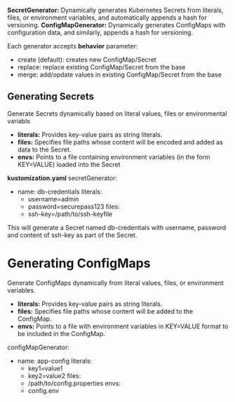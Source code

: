 **SecretGenerator:** Dynamically generates Kubernetes Secrets from literals, files, or environment variables, and automatically appends a hash for versioning.
**ConfigMapGenerator:** Dynamically generates ConfigMaps with configuration data, and similarly, appends a hash for versioning.

Each generator accepts **behavior** parameter:
- create (default): creates new ConfigMap/Secret
- replace: replace existing ConfigMap/Secret from the base
- merge: add/opdate values in existing ConfigMap/Secret from the base

## Generating Secrets
Generate Secrets dynamically based on literal values, files or environmental variabls

- **literals:** Provides key-value pairs as string literals.
- **files:** Specifies file paths whose content will be encoded and added as data to the Secret.
- **envs:** Points to a file containing environment variables (in the form KEY=VALUE) loaded into the Secret

**kustomization.yaml**
secretGenerator:
  - name: db-credentials
    literals:
      - username=admin
      - password=securepass123
    files:
      - ssh-key=/path/to/ssh-keyfile

This will generate a Secret named db-credentials with username, password and content of ssh-key as part of the Secret.


# Generating ConfigMaps
Generate ConfigMaps dynamically from literal values, files, or environment variables.

- **literals:** Provides key-value pairs as string literals.
- **files:** Specifies file paths whose content will be added to the ConfigMap.
- **envs:** Points to a file with environment variables in KEY=VALUE format to be included in the ConfigMap.

configMapGenerator:
  - name: app-config
    literals:
      - key1=value1
      - key2=value2
    files:
      - /path/to/config.properties
    envs:
      - config.env

